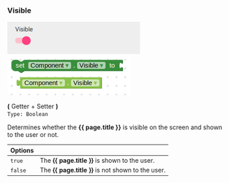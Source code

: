 ### Visible

![](/assets/images/includes/d_visible.png) ![](/assets/images/includes/p_visible.png)

**\(** Getter + Setter **\)**  
`Type: Boolean`

Determines whether the **{{ page.title }}** is visible on the screen and shown to the user or not.

Options              | []()
-------------------- | ------------
`true `              | The **{{ page.title }}** is shown to the user.
`false `             | The **{{ page.title }}** is not shown to the user.
